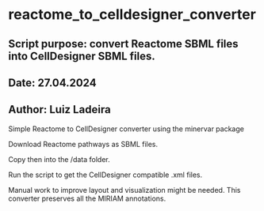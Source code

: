 # reactome_to_celldesigner_converter

## Script purpose: convert Reactome SBML files into CellDesigner SBML files.
## Date: 27.04.2024
## Author: Luiz Ladeira

Simple Reactome to CellDesigner converter using the minervar package

Download Reactome pathways as SBML files.

Copy then into the /data folder.

Run the script to get the CellDesigner compatible .xml files.

Manual work to improve layout and visualization might be needed. This converter preserves all the MIRIAM annotations.
